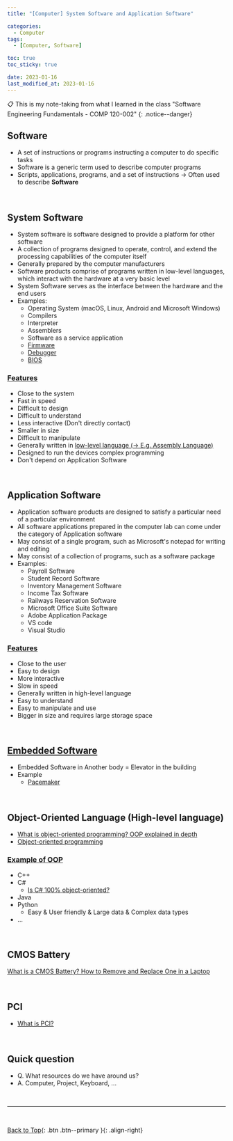 ```yaml
---
title: "[Computer] System Software and Application Software"

categories:
  - Computer
tags:
  - [Computer, Software]

toc: true
toc_sticky: true

date: 2023-01-16
last_modified_at: 2023-01-16
---
```


<!-- {% capture notice-2 %}

📋 This is the tech-news archives to help me keep track of what I am interested in!

- Reference tech news link: <https://thenextweb.com/news/blockchain-development-tech-career>
  {% endcapture %}

<div class="notice--danger">{{ notice-2 | markdownify }}</div> -->

📋 This is my note-taking from what I learned in the class "Software Engineering Fundamentals - COMP 120-002"
{: .notice--danger}

## Software

- A set of instructions or programs instructing a computer to do specific tasks
- Software is a generic term used to describe computer programs
- Scripts, applications, programs, and a set of instructions &rarr; Often used to describe **Software**

<br>

## System Software

- System software is software designed to provide a platform for other software
- A collection of programs designed to operate, control, and extend the processing capabilities of the computer itself
- Generally prepared by the computer manufacturers
- Software products comprise of programs written in low-level languages, which interact with the hardware at a very basic level
- System Software serves as the interface between the hardware and the end users
- Examples:
  - Operating System (macOS, Linux, Android and Microsoft Windows)
  - Compilers
  - Interpreter
  - Assemblers
  - Software as a service application
  - [Firmware](https://www.techtarget.com/whatis/definition/firmware)
  - [Debugger](https://www.techtarget.com/searchsoftwarequality/definition/debugging)
  - [BIOS](https://www.techtarget.com/whatis/definition/BIOS-basic-input-output-system)

### <u>Features</u>

- Close to the system
- Fast in speed
- Difficult to design
- Difficult to understand
- Less interactive (Don't directly contact)
- Smaller in size
- Difficult to manipulate
- Generally written in <u>low-level language (&rarr; E.g. [Assembly Language](https://www.investopedia.com/terms/a/assembly-language.asp))</u>
- Designed to run the devices complex programming
- Don't depend on Application Software

<br>

## Application Software

- Application software products are designed to satisfy a particular need of a particular environment
- All software applications prepared in the computer lab can come under the category of Application software
- May consist of a single program, such as Microsoft's notepad for writing and editing
- May consist of a collection of programs, such as a software package
- Examples:
  - Payroll Software
  - Student Record Software
  - Inventory Management Software
  - Income Tax Software
  - Railways Reservation Software
  - Microsoft Office Suite Software
  - Adobe Application Package
  - VS code
  - Visual Studio

### <u>Features</u>

- Close to the user
- Easy to design
- More interactive
- Slow in speed
- Generally written in high-level language
- Easy to understand
- Easy to manipulate and use
- Bigger in size and requires large storage space

<br>

## [Embedded Software](https://www.plm.automation.siemens.com/global/en/our-story/glossary/embedded-software/64121)

- Embedded Software in Another body = Elevator in the building
- Example
  - [Pacemaker](https://www.mayoclinic.org/tests-procedures/pacemaker/about/pac-20384689)

<br>

## Object-Oriented Language (High-level language)

- [What is object-oriented programming? OOP explained in depth](https://www.educative.io/blog/object-oriented-programming)
- [Object-oriented programming](https://en.wikipedia.org/wiki/Object-oriented_programming)

### <u>Example of OOP</u>

- C++
- C#
  - [Is C# 100% object-oriented?](https://www.codeproject.com/Questions/109172/C-is-pure-oops)
- Java
- Python
  - Easy & User friendly & Large data & Complex data types
- ...

<br>

## CMOS Battery

[What is a CMOS Battery? How to Remove and Replace One in a Laptop](https://www.hp.com/us-en/shop/tech-takes/what-is-cmos-battery-how-to-remove-and-replace)

<br>

## PCI

- [What is PCI?](<https://www.google.com/search?q=Peripheral+Component+Interconnect+(PCI)&oq=Peripheral+Component+Interconnect+(PCI)&aqs=chrome..69i57j0i30i625l2j0i8i30i625l3.1558j0j4&sourceid=chrome&ie=UTF-8>)

<br>

## Quick question

- Q. What resources do we have around us?
- A. Computer, Project, Keyboard, ...

<br>

---

<br>

[Back to Top](#){: .btn .btn--primary }{: .align-right}
